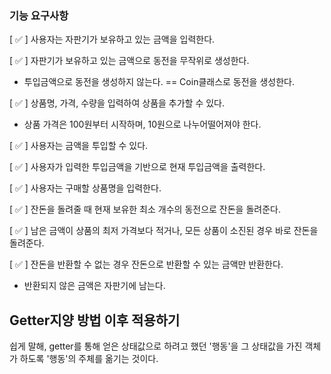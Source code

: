 ### 기능 요구사항

[ ✅ ] 사용자는 자판기가 보유하고 있는 금액을 입력한다.

[ ✅ ] 자판기가 보유하고 있는 금액으로 동전을 무작위로 생성한다.

- 투입금액으로 동전을 생성하지 않는다. == Coin클래스로 동전을 생성한다.

[ ✅ ] 상품명, 가격, 수량을 입력하여 상품을 추가할 수 있다.

- 상품 가격은 100원부터 시작하며, 10원으로 나누어떨어져야 한다.

[ ✅ ] 사용자는 금액을 투입할 수 있다.

[ ✅ ] 사용자가 입력한 투입금액을 기반으로 현재 투입금액을 출력한다.

[ ✅ ] 사용자는 구매할 상품명을 입력한다.

[ ✅ ] 잔돈을 돌려줄 때 현재 보유한 최소 개수의 동전으로 잔돈을 돌려준다.

[ ✅ ] 남은 금액이 상품의 최저 가격보다 적거나, 모든 상품이 소진된 경우 바로 잔돈을 돌려준다.

[ ✅ ] 잔돈을 반환할 수 없는 경우 잔돈으로 반환할 수 있는 금액만 반환한다.

- 반환되지 않은 금액은 자판기에 남는다.


## Getter지양 방법 이후 적용하기
쉽게 말해, getter를 통해 얻은 상태값으로 하려고 했던 '행동'을 그 상태값을 가진 객체가 하도록 '행동'의 주체를 옮기는 것이다.